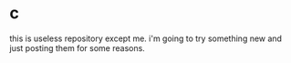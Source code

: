 # c
this is useless repository except me.
i'm going to try something new and just posting them for some reasons.
